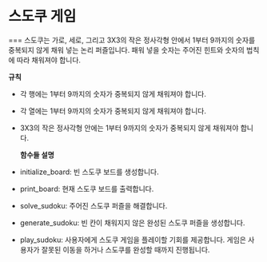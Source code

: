 # 스도쿠 게임
===
스도쿠는 가로, 세로, 그리고 3X3의 작은 정사각형 안에서 1부터 9까지의 숫자를 중복되지 않게 채워 넣는 논리 퍼즐입니다. 패워 넣을 숫자는 주어진 힌트와 숫자의 법칙에 따라 채워져야 합니다.

**규칙**

- 각 행에는 1부터 9까지의 숫자가 중복되지 않게 채워져야 합니다.
- 각 열에는 1부터 9까지의 숫자가 중복되지 않게 채워져야 합니다.
- 3X3의 작은 정사각형 안에는 1부터 9까지의 숫자가 중복되지 않게 채워져야 합니다.

  **함수들 설명**
- initialize_board: 빈 스도쿠 보드를 생성합니다.
- print_board: 현재 스도쿠 보드를 출력합니다.
- solve_sudoku: 주어진 스도쿠 퍼즐을 해결합니다.
- generate_sudoku: 빈 칸이 채워지지 않은 완성된 스도쿠 퍼즐을 생성합니다.
- play_sudoku: 사용자에게 스도쿠 게임을 플레이할 기회를 제공합니다. 게임은 사용자가 잘못된 이동을 하거나 스도쿠를 완성할 때까지 진행됩니다.
